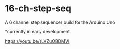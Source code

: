 # 16-ch-step-seq
A 6 channel step sequencer build for the Arduino Uno

*currently in early development

https://youtu.be/sLVZuOBDMVI
